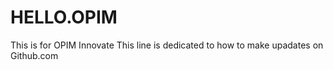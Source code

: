 # HELLO.OPIM
This is for OPIM Innovate 
This line is dedicated to how to make upadates on Github.com
